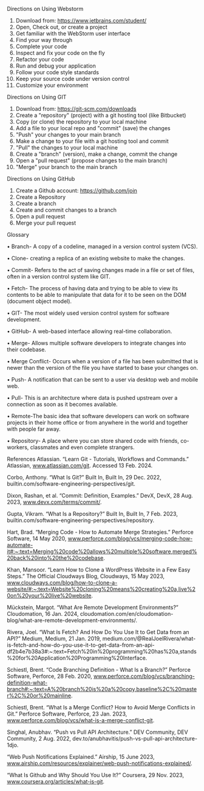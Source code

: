 Directions on Using Webstorm
1.	Download from:
https://www.jetbrains.com/student/  
2.	Open, Check out, or create a project
3.	Get familiar with the WebStorm user interface
4.	Find your way through
5.	Complete your code
6.	Inspect and fix your code on the fly
7.	Refactor your code
8.	Run and debug your application
9.	Follow your code style standards
10.	Keep your source code under version control
11.	Customize your environment

Directions on Using GIT
1.	Download from:
https://git-scm.com/downloads
2.	Create a "repository" (project) with a git hosting tool (like Bitbucket)
3.	Copy (or clone) the repository to your local machine
4.	Add a file to your local repo and "commit" (save) the changes
5.	"Push" your changes to your main branch
6.	Make a change to your file with a git hosting tool and commit
7.	"Pull" the changes to your local machine
8.	Create a "branch" (version), make a change, commit the change
9.	Open a "pull request" (propose changes to the main branch)
10.	"Merge" your branch to the main branch

Directions on Using GitHub
1.	Create a Github account:
https://github.com/join
2.	Create a Repository
3.	Create a branch
4.	Create and commit changes to a branch
5.	Open a pull request
6.	Merge your pull request

Glossary

•	Branch- A copy of a codeline, managed in a version control system (VCS).

•	Clone- creating a replica of an existing website to make the changes.

•	Commit- Refers to the act of saving changes made in a file or set of files, often in a version control system like GIT.

•	Fetch- The process of having data and trying to be able to view its contents to be able to manipulate that data for it to be seen on the DOM (document object model).

•	GIT- The most widely used version control system for software development.

•	GitHub- A web-based interface allowing real-time collaboration.

•	Merge- Allows multiple software developers to integrate changes into their codebase.

•	Merge Conflict- Occurs when a version of a file has been submitted that is newer than the version of the file you have started to base your changes on.

•	Push- A notification that can be sent to a user via desktop web and mobile web. 

•	Pull- This is an architecture where data is pushed upstream over a connection as soon as it becomes available. 

•	Remote-The basic idea that software developers can work on software projects in their home office or from anywhere in the world and together with people far away. 

•	Repository- A place where you can store shared code with friends, co-workers, classmates and even complete strangers.

References
Atlassian. “Learn Git - Tutorials, Workflows and Commands.” Atlassian, www.atlassian.com/git. Accessed 13 Feb. 2024. 

Corbo, Anthony. “What Is Git?” Built In, Built In, 29 Dec. 2022, builtin.com/software-engineering-perspectives/git. 

Dixon, Rashan, et al. “Commit: Definition, Examples.” DevX, DevX, 28 Aug. 2023, www.devx.com/terms/commit/. 

Gupta, Vikram. “What Is a Repository?” Built In, Built In, 7 Feb. 2023, builtin.com/software-engineering-perspectives/repository. 

Hart, Brad. “Merging Code - How to Automate Merge Strategies.” Perforce Software, 14 May 2020, www.perforce.com/blog/vcs/merging-code-how-automate-it#:~:text=Merging%20code%20allows%20multiple%20software,merged%20back%20into%20the%20codebase. 

Khan, Mansoor. “Learn How to Clone a WordPress Website in a Few Easy Steps.” The Official Cloudways Blog, Cloudways, 15 May 2023, www.cloudways.com/blog/how-to-clone-a-website/#:~:text=Website%20cloning%20means%20creating%20a,live%20on%20your%20live%20website. 

Mückstein, Margot. “What Are Remote Development Environments?” Cloudomation, 16 Jan. 2024, cloudomation.com/en/cloudomation-blog/what-are-remote-development-environments/. 

Rivera, Joel. “What Is Fetch? And How Do You Use It to Get Data from an API?” Medium, Medium, 21 Jan. 2019, medium.com/@RealJoelRivera/what-is-fetch-and-how-do-you-use-it-to-get-data-from-an-api-df2b4e7b38a3#:~:text=Fetch%20in%20programming%20has%20a,stands%20for%20Application%20Programming%20Interface. 

Schiestl, Brent. “Code Branching Definition - What Is a Branch?” Perforce Software, Perforce, 28 Feb. 2020, www.perforce.com/blog/vcs/branching-definition-what-branch#:~:text=A%20branch%20is%20a%20copy,baseline%2C%20master%2C%20or%20mainline. 

Schiestl, Brent. “What Is a Merge Conflict? How to Avoid Merge Conflicts in Git.” Perforce Software, Perforce, 23 Jan. 2023, www.perforce.com/blog/vcs/what-is-a-merge-conflict-git. 

Singhal, Anubhav. “Push vs Pull API Architecture.” DEV Community, DEV Community, 2 Aug. 2022, dev.to/anubhavitis/push-vs-pull-api-architecture-1djo. 

“Web Push Notifications Explained.” Airship, 15 June 2023, www.airship.com/resources/explainer/web-push-notifications-explained/. 

“What Is Github and Why Should You Use It?” Coursera, 29 Nov. 2023, www.coursera.org/articles/what-is-git. 

